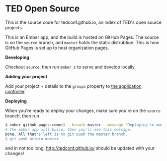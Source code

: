 # TED Open Source

This is the source code for tedconf.github.io, an index of TED's open source projects.

This is an Ember app, and the build is hosted on GitHub Pages. The source is on the `source` branch, and `master` holds the static distrubtion. This is how GitHub Pages is set up to host organization pages.

**Developing**

Checkout `source`, then run `ember s` to serve and develop locally.

**Adding your project**

Add your project + details to the `groups` property to [the application controller](https://github.com/tedconf/tedconf.github.io/blob/source/app/pods/application/controller.js).

**Deploying**

When you're ready to deploy your changes, make sure you're on the `source` branch, then run

```sh
$ ember github-pages:commit --branch master --message 'Deploying to master'
# The ember app will build, then you'll see this message:
Done. All that's left is to git push the master branch.
$ git push origin master
```

and in not too long, http://tedconf.github.io/ should be updated with your changes!
